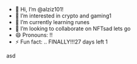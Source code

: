 - 👋 Hi, I’m @alziz101!
- 👀 I’m interested in crypto and gaming1
- 🌱 I’m currently learning runes
- 💞️ I’m looking to collaborate on NFTsad lets go
- 😄 Pronouns: !!
- ⚡ Fun fact: .. FINALLY!!!27 days left
  1
<!---1
alziz101/alziz101 is a ✨ special ✨ repository because its `README.md` (this file) appears on your GitHub profile.
You can click the Preview link to take a look at your changes.
--->asd
